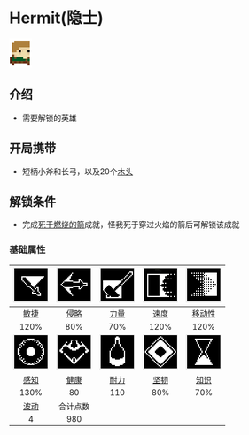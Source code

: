# Hermit(隐士)

![](assetes/characters/Hermit.png)

## 介绍

- 需要解锁的英雄

## 开局携带

- 短柄小斧和长弓，以及20个[木头](?file=007-物品/012-木头 "木头")

## 解锁条件

- 完成[死于燃烧的箭]()成就，怪我死于穿过火焰的箭后可解锁该成就

### 基础属性

| ![Dexterity](assetes/stats/Dexterity.png) | ![Aggression](assetes/stats/Aggression.png) | ![Strength](assetes/stats/Strength.png) | ![Speed](assetes/stats/Speed.png) | ![Mobility](assetes/stats/Mobility.png) 
| :------: | :------: | :------: | :------: | :------:
| [敏捷](?file=012-属性/02-敏捷 "敏捷") | [侵略](?file=012-属性/03-侵略 "侵略") | [力量](?file=012-属性/04-力量 "力量") | [速度](?file=012-属性/05-速度 "速度") | [移动性](?file=012-属性/06-移动性 "移动性") 
| 120% | 80% | 70% | 120% | 120%
| ![Perception](assetes/stats/Perception.png) | ![Health](assetes/stats/Health.png) | ![Stamina](assetes/stats/Stamina.png) | ![Fortitude](assetes/stats/Fortitude.png) | ![Knowledge](assetes/stats/Knowledge.png)
| [感知](?file=012-属性/07-感知 "感知") | [健康](?file=012-属性/08-健康 "健康") | [耐力](?file=012-属性/09-耐力 "耐力") | [坚韧](?file=012-属性/10-坚韧 "坚韧") | [知识](?file=012-属性/11-知识 "知识")
| 130% | 80 | 110 | 80% | 70% 
| [波动](?file=007-物品/005-波动 "波动") | 合计点数 
| 4 | 980